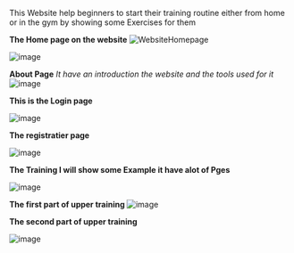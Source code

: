 This Website help beginners to start their training routine either from home or in the gym by showing some Exercises
for them 

**The Home page on the website** 
![WebsiteHomepage](https://github.com/user-attachments/assets/db71f242-f199-44d0-8e1b-a3d45f6a4b36)


![image](https://github.com/user-attachments/assets/f3f77039-7ee1-49f5-88d5-4dad1d37925a)


**About Page**
*It have an introduction the website and the tools used for it*
![image](https://github.com/user-attachments/assets/3712c53b-aa55-4a32-af3c-9d3a5a5d9436)


**This is the Login page**

![image](https://github.com/user-attachments/assets/ad56f40f-38db-432b-b1c1-ec05f0c60cee)


**The registratier page**


![image](https://github.com/user-attachments/assets/3524f70a-3b51-4d76-805b-383854d61b6e)


**The Training I will show some Example it have alot of Pges**

![image](https://github.com/user-attachments/assets/62ed6e94-1c88-46ee-9c1f-122f4344e405)

**The first part of upper training**
![image](https://github.com/user-attachments/assets/9873d1ae-78d3-47af-8ccd-14bd34bf3e48)

**The second part of upper training**

![image](https://github.com/user-attachments/assets/6e7f8a4a-63ff-4892-be8a-0ce32811989b)
